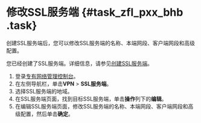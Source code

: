 # 修改SSL服务端 {#task_zfl_pxx_bhb .task}

创建SSL服务端后，您可以修改SSL服务端的名称、本端网段、客户端网段和高级配置。

您已经创建了SSL服务端。详细信息，请参见[创建SSL服务端](intl.zh-CN/用户指南/配置SSL-VPN/管理SSL服务端/创建SSL服务端.md#)。

1.   登录[专有网络管理控制台](https://vpcnext.console.aliyun.com/nat/)。 
2.   在左侧导航栏，单击**VPN** \> **SSL服务端**。 
3.   选择SSL服务端的地域。 
4.   在SSL服务端页面，找到目标SSL服务端，单击**操作**列下的**编辑**。 
5.   在编辑SSL服务端页面，修改SSL服务端的名称、本端网段、客户端网段和高级配置，然后单击**确定**。 

